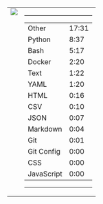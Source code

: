 
<table><tr>
<td valign="top">
  <img src="https://wakatime.com/share/@Aperture/0cd21d5d-ac4f-458d-9c71-d06f479c1297.png" />
</td>

<td valign="top">
  <hr>
  <table>
    <tr><td>Other</td><td>17:31</td></tr><tr><td>Python</td><td>8:37</td></tr><tr><td>Bash</td><td>5:17</td></tr><tr><td>Docker</td><td>2:20</td></tr><tr><td>Text</td><td>1:22</td></tr><tr><td>YAML</td><td>1:20</td></tr><tr><td>HTML</td><td>0:16</td></tr><tr><td>CSV</td><td>0:10</td></tr><tr><td>JSON</td><td>0:07</td></tr><tr><td>Markdown</td><td>0:04</td></tr><tr><td>Git</td><td>0:01</td></tr><tr><td>Git Config</td><td>0:00</td></tr><tr><td>CSS</td><td>0:00</td></tr><tr><td>JavaScript</td><td>0:00</td></tr>
  </table>
  <hr>
</td>
</tr></table>

